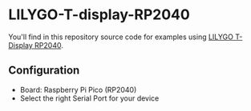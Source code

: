 # LILYGO-T-display-RP2040

You'll find in this repository source code for examples using [LILYGO T-Display RP2040](https://github.com/Xinyuan-LilyGO/LILYGO-T-display-RP2040).

## Configuration

* Board: Raspberry Pi Pico (RP2040)
* Select the right Serial Port for your device
